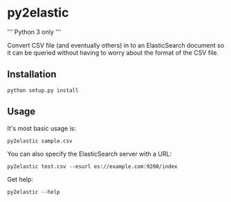 # py2elastic

''' Python 3 only '''

Convert CSV file (and eventually others) in to an ElasticSearch document so it can be queried without having to worry about the format of the CSV file.

## Installation

    python setup.py install

## Usage
It's most basic usage is:

    py2elastic sample.csv

You can also specify the ElasticSearch server with a URL:

    py2elastic test.csv --esurl es://example.com:9200/index

Get help:

    py2elastic --help
